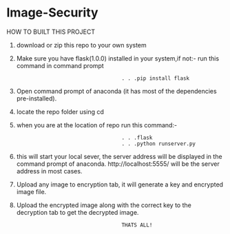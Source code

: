 # Image-Security
 HOW TO BUILT THIS PROJECT 
   1. download or zip this repo to your own system
   2. Make sure you have flask(1.0.0) installed in your system,if not:-
                                            run this command in command prompt
                                            
                                            
                                            . . .pip install flask
   3. Open command prompt of anaconda (it has most of the dependencies pre-installed).
   4. locate the repo folder using cd <filename>
   5. when you are at the location of repo run this command:-
  
  
                                            . . .flask
                                            . . .python runserver.py
   6. this will start your local sever, the server address will be displayed in the command prompt of anaconda.
      http://localhost:5555/ will be the server address in most cases.
   7. Upload any image to encryption tab, it will generate a key and encrypted image file.
   8. Upload the encrypted image along with the correct key to the decryption tab to get the decrypted image.
   
                                            THATS ALL!


